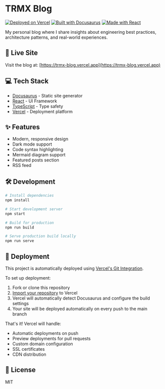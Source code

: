 # TRMX Blog

[![Deployed on Vercel](https://img.shields.io/badge/Deployed%20on-Vercel-black?logo=vercel)](https://trmx-blog.vercel.app)
[![Built with Docusaurus](https://img.shields.io/badge/Built%20with-Docusaurus-teal?logo=docusaurus)](https://docusaurus.io)
[![Made with React](https://img.shields.io/badge/Made%20with-React-blue?logo=react)](https://reactjs.org)

My personal blog where I share insights about engineering best practices, architecture patterns, and real-world experiences.

## 🚀 Live Site

Visit the blog at: [https://trmx-blog.vercel.app](https://trmx-blog.vercel.app)

## 💻 Tech Stack

- [Docusaurus](https://docusaurus.io/) - Static site generator
- [React](https://reactjs.org/) - UI Framework
- [TypeScript](https://www.typescriptlang.org/) - Type safety
- [Vercel](https://vercel.com/) - Deployment platform

## ✨ Features

- Modern, responsive design
- Dark mode support
- Code syntax highlighting
- Mermaid diagram support
- Featured posts section
- RSS feed

## 🛠️ Development

```bash
# Install dependencies
npm install

# Start development server
npm start

# Build for production
npm run build

# Serve production build locally
npm run serve
```

## 🔐 Deployment

This project is automatically deployed using [Vercel's Git Integration](https://vercel.com/docs/concepts/git/vercel-for-github).

To set up deployment:

1. Fork or clone this repository
2. [Import your repository](https://vercel.com/new) to Vercel
3. Vercel will automatically detect Docusaurus and configure the build settings
4. Your site will be deployed automatically on every push to the main branch

That's it! Vercel will handle:
- Automatic deployments on push
- Preview deployments for pull requests
- Custom domain configuration
- SSL certificates
- CDN distribution

## 📝 License

MIT
